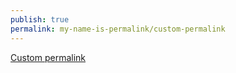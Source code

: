 ```yaml
---
publish: true
permalink: my-name-is-permalink/custom-permalink
---
```

[Custom permalink](https://docs.ole.dev/advanced/note-specific-settings/)

